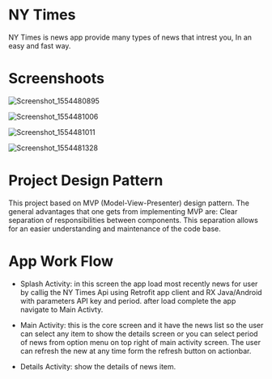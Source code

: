 # NY Times
NY Times is news app provide many types of news that intrest you, In an easy and fast way.

# Screenshoots
![Screenshot_1554480895](https://user-images.githubusercontent.com/22882810/55642307-cd464e00-57d8-11e9-9335-c3e026097565.png)


![Screenshot_1554481006](https://user-images.githubusercontent.com/22882810/55642331-dc2d0080-57d8-11e9-8074-3e438f919b6e.png)


![Screenshot_1554481011](https://user-images.githubusercontent.com/22882810/55642378-f9fa6580-57d8-11e9-9602-d08d18a8b6d6.png)

![Screenshot_1554481328](https://user-images.githubusercontent.com/22882810/55642425-13031680-57d9-11e9-8afe-72d06e4bbcdc.png)

# Project Design Pattern

This project based on MVP (Model-View-Presenter) design pattern. 
The general advantages that one gets from implementing MVP are: 
Clear separation of responsibilities between components. This separation allows for an easier understanding and maintenance of the code base.

# App Work Flow

- Splash Activity: in this screen the app load most recently news for user by callig the NY Times Api using Retrofit app client and RX Java/Android with parameters API key and period.
after load complete the app navigate to Main Activty.

- Main Activity: this is the core screen and it have the news list so the user can select any item to show the details screen or you can select period of news from option menu on top right of main activity screen.
The user can refresh the new at any time form the refresh button on actionbar.

- Details Activity: show the details of news item.



